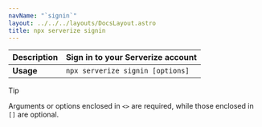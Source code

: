 ```yaml
---
navName: "`signin`"
layout: ../../../layouts/DocsLayout.astro
title: npx serverize signin
---
```



| **Description** | Sign in to your Serverize account |
|------------------|----------------------------------|
| **Usage**        | `npx serverize signin [options]` |

    
> [!TIP]
> Arguments or options enclosed in `<>` are required, while those enclosed in `[]` are optional.